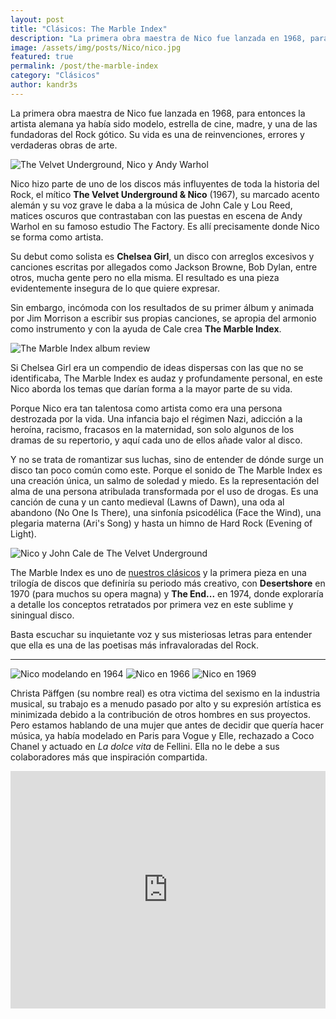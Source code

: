 ```yaml
---
layout: post
title: "Clásicos: The Marble Index"
description: "La primera obra maestra de Nico fue lanzada en 1968, para entonces la artista alemana ya había sido modelo, estrella de cine, madre, y co-fundadora del Punk. Esto es The Marble index."
image: /assets/img/posts/Nico/nico.jpg
featured: true
permalink: /post/the-marble-index
category: "Clásicos"
author: kandr3s
---
```

La primera obra maestra de Nico fue lanzada en 1968, para entonces la artista alemana ya había sido modelo, estrella de cine, madre, y una de las fundadoras del Rock gótico. Su vida es una de reinvenciones, errores y verdaderas obras de arte.

![The Velvet Underground, Nico y Andy Warhol](/assets/img/posts/Nico/tvu-nico.jpg)

Nico hizo parte de uno de los discos más influyentes de toda la historia del Rock, el mítico **The Velvet Underground & Nico** (1967), su marcado acento alemán y su voz grave le daba a la música de John Cale y Lou Reed, matices oscuros que contrastaban con las puestas en escena de Andy Warhol en su famoso estudio The Factory. Es allí precisamente donde Nico se forma como artista.

Su debut como solista es **Chelsea Girl**, un disco con arreglos excesivos y canciones escritas por allegados como Jackson Browne, Bob Dylan, entre otros, mucha gente pero no ella misma. El resultado es una pieza evidentemente insegura de lo que quiere expresar. 

Sin embargo, incómoda con los resultados de su primer álbum y animada por Jim Morrison a escribir sus propias canciones, se apropia del armonio como instrumento y con la ayuda de Cale crea **The Marble Index**.

![The Marble Index album review](/assets/img/posts/Nico/the-marble-index.jpg)

Si Chelsea Girl era un compendio de ideas dispersas con las que no se identificaba, The Marble Index es audaz y profundamente personal, en este Nico aborda los temas que darían forma a la mayor parte de su vida.

Porque Nico era tan talentosa como artista como era una persona destrozada por la vida. Una infancia bajo el régimen Nazi, adicción a la heroína, racismo, fracasos en la maternidad, son solo algunos de los dramas de su repertorio, y aquí cada uno de ellos añade valor al disco.

Y no se trata de romantizar sus luchas, sino de entender de dónde surge un disco tan poco común como este. Porque el sonido de The Marble Index es una creación única, un salmo de soledad y miedo. Es la representación del alma de una persona atribulada transformada por el uso de drogas. Es una canción de cuna y un canto medieval (Lawns of Dawn), una oda al abandono (No One Is There), una sinfonía psicodélica (Face the Wind), una plegaria materna (Ari's Song) y hasta un himno de Hard Rock (Evening of Light). 

![Nico y John Cale de The Velvet Underground](/assets/img/posts/Nico/nico-cale.png)

The Marble Index es uno de [nuestros clásicos](/clasicos) y la primera pieza en una trilogía de discos que definiría su periodo más creativo, con **Desertshore** en 1970 (para muchos su opera magna) y **The End...** en 1974, donde exploraría a detalle los conceptos retratados por primera vez en este sublime y siningual disco. 

Basta escuchar su inquietante voz y sus misteriosas letras para entender que ella es una de las poetisas más infravaloradas del Rock.

<hr />

<div class="display-gallery">
   <img src="/assets/img/posts/Nico/Nico1.jpg" class="thumbnail" alt="Nico modelando en 1964"/>
   <img src="/assets/img/posts/Nico/Nico2.jpg" class="thumbnail" alt="Nico en 1966" />
    <img src="/assets/img/posts/Nico/Nico3.jpg" class="thumbnail" alt="Nico en 1969" />
</div>

Christa Päffgen (su nombre real) es otra victima del sexismo en la industria musical, su trabajo es a menudo pasado por alto y su expresión artística es minimizada debido a la contribución de otros hombres en sus proyectos. Pero estamos hablando de una mujer que antes de decidir que quería hacer música, ya había modelado en Paris para Vogue y Elle, rechazado a Coco Chanel y actuado en *La dolce vita* de Fellini. Ella no le debe a sus colaboradores más que inspiración compartida. 

<iframe class="embedded" src="https://open.spotify.com/embed/album/48KVIwAePhzIDqv2pURFMY" style="border: 0; width: 100%; height: 380px;" allowfullscreen allow="encrypted-media"></iframe>

